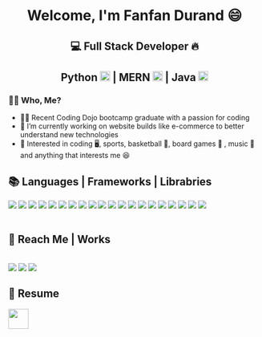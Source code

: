 # <p align="center">Welcome, I'm Fanfan Durand 😄</p>

## <p align="center">💻  Full Stack Developer 🔥</p>
## <p align="center"> Python <img width="20px" height="20px" src="https://user-images.githubusercontent.com/98227731/205742498-0fbfba0c-aeeb-409f-b6a1-dadb64f22599.png" alt="python logo"> | MERN <img width="20px" height="20px" src="https://raw.githubusercontent.com/shahzaibkhalid/mern-app-generator/master/static/logo.png" alt="mern logo"> | Java <img width="20px" height="20px" src="https://1000logos.net/wp-content/uploads/2020/09/Java-Emblem.jpg" alt="java logo">
</p>



### 👨‍💻 Who, Me?
- 👨‍🚀 Recent Coding Dojo bootcamp graduate with a passion for coding
- 🌱 I’m currently working on website builds like e-commerce to better understand new technologies
- 👀 Interested in coding 🖥️, sports, basketball 🏀, board games 🏅 , music 🎵 and anything that interests me 😆

## 📚 Languages | Frameworks | Librabries
<div>
   <img src="https://img.shields.io/badge/JavaScript-323330?style=for-the-badge&logo=javascript&logoColor=F7DF1E">
   <img src="https://img.shields.io/badge/Python-FFD43B?style=for-the-badge&logo=python&logoColor=blue">
   <img src="https://img.shields.io/badge/CSS3-1572B6?style=for-the-badge&logo=css3&logoColor=white">
   <img src="https://img.shields.io/badge/HTML5-E34F26?style=for-the-badge&logo=html5&logoColor=white">
   <img src="https://img.shields.io/badge/MongoDB-4EA94B?style=for-the-badge&logo=mongodb&logoColor=white">
   <img src="https://img.shields.io/badge/MySQL-005C84?style=for-the-badge&logo=mysql&logoColor=white">
   <img src="https://img.shields.io/badge/apache_maven-C71A36?style=for-the-badge&logo=apachemaven&logoColor=white">
   <img src="https://img.shields.io/badge/Bootstrap-563D7C?style=for-the-badge&logo=bootstrap&logoColor=white">
   <img src="https://img.shields.io/badge/Flask-000000?style=for-the-badge&logo=flask&logoColor=white">
   <img src="https://img.shields.io/badge/GitHub%20Pages-222222?style=for-the-badge&logo=GitHub%20Pages&logoColor=white">
   <img src="https://img.shields.io/badge/jQuery-0769AD?style=for-the-badge&logo=jquery&logoColor=white">
   <img src="https://img.shields.io/badge/Postman-FF6C37?style=for-the-badge&logo=Postman&logoColor=white">
   <img src="https://img.shields.io/badge/React-20232A?style=for-the-badge&logo=react&logoColor=61DAFB">
   <img src="https://img.shields.io/badge/Redux-593D88?style=for-the-badge&logo=redux&logoColor=white">
   <img src="https://img.shields.io/badge/Spring-6DB33F?style=for-the-badge&logo=spring&logoColor=white">
   <img src="https://img.shields.io/badge/GIT-E44C30?style=for-the-badge&logo=git&logoColor=white">
   <img src="https://img.shields.io/badge/Trello-%23026AA7.svg?style=for-the-badge&logo=Trello&logoColor=white">
   <img src="https://img.shields.io/badge/Codepen-000000?style=for-the-badge&logo=codepen&logoColor=white">
   <img src="https://img.shields.io/badge/Freecodecamp-%23123.svg?&style=for-the-badge&logo=freecodecamp&logoColor=green">
   <img src="https://img.shields.io/badge/Udemy-A435F0?style=for-the-badge&logo=Udemy&logoColor=white">
</div>

<br>

## 📡 Reach Me | Works

<br>
<div>
<a href="http://linkedin.com/in/fanfan-durand"><img src="https://img.shields.io/badge/LinkedIn-0077B5?style=for-the-badge&logo=linkedin&logoColor=white"></a>
<a href="mailto:durand90@live.com.com?"><img src="https://img.shields.io/badge/gmail-%23DD0031.svg?&style=for-the-badge&logo=gmail&logoColor=white"/></a>
   <a href="https://codepen.io/fan2016"><img src="https://img.shields.io/badge/Codepen-000000?style=for-the-badge&logo=codepen&logoColor=white"/></a>
</div>

## 📄 Resume

<a href="https://drive.google.com/file/d/1z3xypRVBokxtp0AZXEP-VMqL449Egf4j/view?usp=share_link"><img  width="40px" src="https://previews.123rf.com/images/ileezhun/ileezhun1507/ileezhun150700096/43116461-resume-icon-blue.jpg"/></a>

<!---
durand90/durand90 is a ✨ special ✨ repository because its `README.md` (this file) appears on your GitHub profile.
You can click the Preview link to take a look at your changes.
--->
